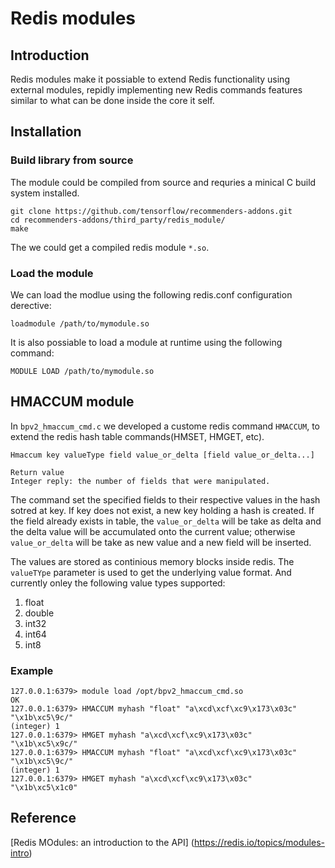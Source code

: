 # Redis modules

## Introduction
Redis modules make it possiable to extend Redis functionality using external modules,
repidly implementing new Redis commands features similar to what can be done inside the core it self.

## Installation
### Build library from source
The module could be compiled from source and requries a minical C build system installed.

```
git clone https://github.com/tensorflow/recommenders-addons.git
cd recommenders-addons/third_party/redis_module/
make
``` 

The we could get a compiled redis module `*.so`.

### Load the module
We can load the modlue using the following redis.conf configuration derective:
```
loadmodule /path/to/mymodule.so
```
It is also possiable to load a module at runtime using the following command:
```
MODULE LOAD /path/to/mymodule.so
```

## HMACCUM module
In `bpv2_hmaccum_cmd.c` we developed a custome redis command `HMACCUM`, to extend the redis hash table commands(HMSET, HMGET, etc).

```
Hmaccum key valueType field value_or_delta [field value_or_delta...]

Return value
Integer reply: the number of fields that were manipulated.
```

The command set the specified fields to their respective values in the hash sotred at key.
If key does not exist, a new key holding a hash is created. If the field already exists in table,
the `value_or_delta` will be take as delta and the delta value will be accumulated onto the current
value; otherwise `value_or_delta` will be take as new value and a new field will be inserted.

The values are stored as continious memory blocks inside redis. The `valueTYpe` parameter is used 
to get the underlying value format. And currently onley the following value types supported:

1. float
2. double
3. int32
4. int64
5. int8

### Example

```
127.0.0.1:6379> module load /opt/bpv2_hmaccum_cmd.so
OK
127.0.0.1:6379> HMACCUM myhash "float" "a\xcd\xcf\xc9\x173\x03c" "\x1b\xc5\9c/"
(integer) 1
127.0.0.1:6379> HMGET myhash "a\xcd\xcf\xc9\x173\x03c"
"\x1b\xc5\x9c/"
127.0.0.1:6379> HMACCUM myhash "float" "a\xcd\xcf\xc9\x173\x03c" "\x1b\xc5\9c/"
(integer) 1
127.0.0.1:6379> HMGET myhash "a\xcd\xcf\xc9\x173\x03c"
"\x1b\xc5\x1c0"
```
## Reference
[Redis MOdules: an introduction to the API] (https://redis.io/topics/modules-intro)